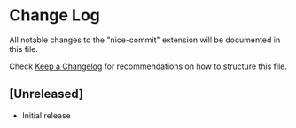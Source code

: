 # Change Log

All notable changes to the "nice-commit" extension will be documented in this file.

Check [Keep a Changelog](http://keepachangelog.com/) for recommendations on how to structure this file.

## [Unreleased]

- Initial release